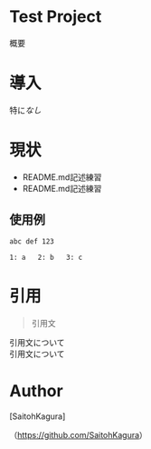 Test Project
====
概要

# 導入
特に*なし*

# 現状
* README.md記述練習
* README.md記述練習

## 使用例
`abc def 123`

`
1: a  
2: b  
3: c  
`

# 引用

> 引用文

引用文について  
引用文について

# Author
[SaitohKagura]

（<https://github.com/SaitohKagura>）
